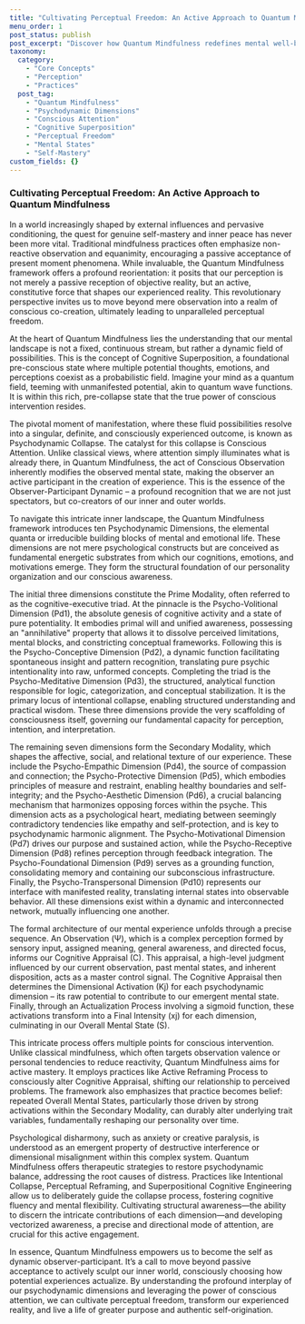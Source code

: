 ```yaml
---
title: "Cultivating Perceptual Freedom: An Active Approach to Quantum Mindfulness"
menu_order: 1
post_status: publish
post_excerpt: "Discover how Quantum Mindfulness redefines mental well-being by viewing perception not as passive reception, but as an active, co-creative force. This framework explores the psychodynamic dimensions of consciousness, revealing how intentional engagement with our inner landscape can lead to profound personal transformation and perceptual freedom, allowing us to actively shape our experienced reality."
taxonomy:
  category:
    - "Core Concepts"
    - "Perception"
    - "Practices"
  post_tag:
    - "Quantum Mindfulness"
    - "Psychodynamic Dimensions"
    - "Conscious Attention"
    - "Cognitive Superposition"
    - "Perceptual Freedom"
    - "Mental States"
    - "Self-Mastery"
custom_fields: {}
---
```


### Cultivating Perceptual Freedom: An Active Approach to Quantum Mindfulness

In a world increasingly shaped by external influences and pervasive conditioning, the quest for genuine self-mastery and inner peace has never been more vital. Traditional mindfulness practices often emphasize non-reactive observation and equanimity, encouraging a passive acceptance of present moment phenomena. While invaluable, the Quantum Mindfulness framework offers a profound reorientation: it posits that our perception is not merely a passive reception of objective reality, but an active, constitutive force that shapes our experienced reality. This revolutionary perspective invites us to move beyond mere observation into a realm of conscious co-creation, ultimately leading to unparalleled perceptual freedom.

At the heart of Quantum Mindfulness lies the understanding that our mental landscape is not a fixed, continuous stream, but rather a dynamic field of possibilities. This is the concept of Cognitive Superposition, a foundational pre-conscious state where multiple potential thoughts, emotions, and perceptions coexist as a probabilistic field. Imagine your mind as a quantum field, teeming with unmanifested potential, akin to quantum wave functions. It is within this rich, pre-collapse state that the true power of conscious intervention resides.

The pivotal moment of manifestation, where these fluid possibilities resolve into a singular, definite, and consciously experienced outcome, is known as Psychodynamic Collapse. The catalyst for this collapse is Conscious Attention. Unlike classical views, where attention simply illuminates what is already there, in Quantum Mindfulness, the act of Conscious Observation inherently modifies the observed mental state, making the observer an active participant in the creation of experience. This is the essence of the Observer-Participant Dynamic – a profound recognition that we are not just spectators, but co-creators of our inner and outer worlds.

To navigate this intricate inner landscape, the Quantum Mindfulness framework introduces ten Psychodynamic Dimensions, the elemental quanta or irreducible building blocks of mental and emotional life. These dimensions are not mere psychological constructs but are conceived as fundamental energetic substrates from which our cognitions, emotions, and motivations emerge. They form the structural foundation of our personality organization and our conscious awareness.

The initial three dimensions constitute the Prime Modality, often referred to as the cognitive-executive triad. At the pinnacle is the Psycho-Volitional Dimension (Pd1), the absolute genesis of cognitive activity and a state of pure potentiality. It embodies primal will and unified awareness, possessing an "annihilative" property that allows it to dissolve perceived limitations, mental blocks, and constricting conceptual frameworks. Following this is the Psycho-Conceptive Dimension (Pd2), a dynamic function facilitating spontaneous insight and pattern recognition, translating pure psychic intentionality into raw, unformed concepts. Completing the triad is the Psycho-Meditative Dimension (Pd3), the structured, analytical function responsible for logic, categorization, and conceptual stabilization. It is the primary locus of intentional collapse, enabling structured understanding and practical wisdom. These three dimensions provide the very scaffolding of consciousness itself, governing our fundamental capacity for perception, intention, and interpretation.

The remaining seven dimensions form the Secondary Modality, which shapes the affective, social, and relational texture of our experience. These include the Psycho-Empathic Dimension (Pd4), the source of compassion and connection; the Psycho-Protective Dimension (Pd5), which embodies principles of measure and restraint, enabling healthy boundaries and self-integrity; and the Psycho-Aesthetic Dimension (Pd6), a crucial balancing mechanism that harmonizes opposing forces within the psyche. This dimension acts as a psychological heart, mediating between seemingly contradictory tendencies like empathy and self-protection, and is key to psychodynamic harmonic alignment. The Psycho-Motivational Dimension (Pd7) drives our purpose and sustained action, while the Psycho-Receptive Dimension (Pd8) refines perception through feedback integration. The Psycho-Foundational Dimension (Pd9) serves as a grounding function, consolidating memory and containing our subconscious infrastructure. Finally, the Psycho-Transpersonal Dimension (Pd10) represents our interface with manifested reality, translating internal states into observable behavior. All these dimensions exist within a dynamic and interconnected network, mutually influencing one another.

The formal architecture of our mental experience unfolds through a precise sequence. An Observation (Ψ), which is a complex perception formed by sensory input, assigned meaning, general awareness, and directed focus, informs our Cognitive Appraisal (C). This appraisal, a high-level judgment influenced by our current observation, past mental states, and inherent disposition, acts as a master control signal. The Cognitive Appraisal then determines the Dimensional Activation (Kj) for each psychodynamic dimension – its raw potential to contribute to our emergent mental state. Finally, through an Actualization Process involving a sigmoid function, these activations transform into a Final Intensity (xj) for each dimension, culminating in our Overall Mental State (S).

This intricate process offers multiple points for conscious intervention. Unlike classical mindfulness, which often targets observation valence or personal tendencies to reduce reactivity, Quantum Mindfulness aims for active mastery. It employs practices like Active Reframing Process to consciously alter Cognitive Appraisal, shifting our relationship to perceived problems. The framework also emphasizes that practice becomes belief: repeated Overall Mental States, particularly those driven by strong activations within the Secondary Modality, can durably alter underlying trait variables, fundamentally reshaping our personality over time.

Psychological disharmony, such as anxiety or creative paralysis, is understood as an emergent property of destructive interference or dimensional misalignment within this complex system. Quantum Mindfulness offers therapeutic strategies to restore psychodynamic balance, addressing the root causes of distress. Practices like Intentional Collapse, Perceptual Reframing, and Superpositional Cognitive Engineering allow us to deliberately guide the collapse process, fostering cognitive fluency and mental flexibility. Cultivating structural awareness—the ability to discern the intricate contributions of each dimension—and developing vectorized awareness, a precise and directional mode of attention, are crucial for this active engagement.

In essence, Quantum Mindfulness empowers us to become the self as dynamic observer-participant. It’s a call to move beyond passive acceptance to actively sculpt our inner world, consciously choosing how potential experiences actualize. By understanding the profound interplay of our psychodynamic dimensions and leveraging the power of conscious attention, we can cultivate perceptual freedom, transform our experienced reality, and live a life of greater purpose and authentic self-origination.